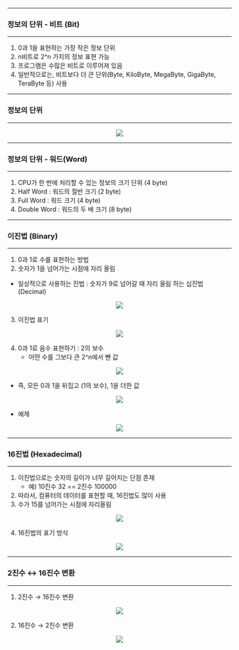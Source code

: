 -----
### 정보의 단위 - 비트 (Bit)
-----
1. 0과 1을 표현하는 가장 작은 정보 단위
2. n비트로 2^n 가지의 정보 표현 가능
3. 프로그램은 수많은 비트로 이루어져 있음
4. 일반적으로는, 비트보다 더 큰 단위(Byte, KiloByte, MegaByte, GigaByte, TeraByte 등) 사용

-----
### 정보의 단위
-----
<div align="center">
<img src="https://github.com/sooyounghan/Computer-Science/assets/34672301/983e81fa-c19f-4a08-8b62-2f33e567d83b">
</div>

-----
### 정보의 단위 - 워드(Word)
-----
1. CPU가 한 번에 처리할 수 있는 정보의 크기 단위 (4 byte)
2. Half Word : 워드의 절반 크기 (2 byte)
3. Full Word : 워드 크기 (4 byte)
4. Double Word : 워드의 두 배 크기 (8 byte)
   
-----
### 이진법 (Binary)
-----
1. 0과 1로 수를 표현하는 방법
2. 숫자가 1을 넘어가는 시점에 자리 올림
* 일상적으로 사용하는 진법 : 숫자가 9로 넘어갈 때 자리 올림 하는 십진법 (Decimal)
<div align="center">
<img src="https://github.com/sooyounghan/Computer-Science/assets/34672301/6896fc7e-0258-4378-9f14-b197b3bbc124">
</div>

3. 이진법 표기
<div align="center">
<img src="https://github.com/sooyounghan/Computer-Science/assets/34672301/1c252469-a9a6-4da6-bf69-c4191c2f9c07">
</div>

4. 0과 1로 음수 표현하기 : 2의 보수
   - 어떤 수를 그보다 큰 2^n에서 뺀 값
<div align="center">
<img src="https://github.com/sooyounghan/Computer-Science/assets/34672301/ee94f93a-6033-4c8e-be9c-9588672bd592">
</div>

  - 즉, 모든 0과 1을 뒤집고 (1의 보수), 1을 더한 값
<div align="center">
<img src="https://github.com/sooyounghan/Computer-Science/assets/34672301/2403399e-a5c6-4737-98b9-54393597c12a">
</div>

  - 예제
<div align="center">
<img src="https://github.com/sooyounghan/Computer-Science/assets/34672301/6203dbef-b83e-4e78-8f38-0342b7078113">
</div>

-----
### 16진법 (Hexadecimal)
-----
1. 이진법으로는 숫자의 길이가 너무 길어지는 단점 존재
   - 예) 10진수 32 == 2진수 100000
2. 따라서, 컴퓨터의 데이터를 표현할 때, 16진법도 많이 사용
3. 수가 15를 넘어가는 시점에 자리올림
<div align="center">
<img src="https://github.com/sooyounghan/Computer-Science/assets/34672301/5febc1bd-e949-4d39-9945-7ab45a777654">
</div>

4. 16진법의 표기 방식
<div align="center">
<img src="https://github.com/sooyounghan/Computer-Science/assets/34672301/9b37f573-c798-45c0-a236-95d89ee224d0">
</div>

-----
### 2진수 ↔ 16진수 변환
-----
1. 2진수 → 16진수 변환
<div align="center">
<img src="https://github.com/sooyounghan/Computer-Science/assets/34672301/79740b58-07c8-4939-a429-61b3c6e74e01">
</div>

2. 16진수 → 2진수 변환
<div align="center">
<img src="https://github.com/sooyounghan/Computer-Science/assets/34672301/e3f780cd-cf14-4535-a8fc-44ed4ec3d45c">
</div>
